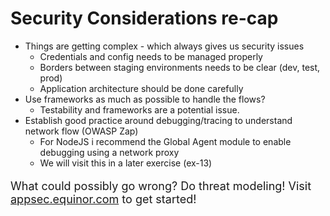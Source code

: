 # Security Considerations re-cap

* Things are getting complex - which always gives us security issues
  * Credentials and config needs to be managed properly
  * Borders between staging environments needs to be clear (dev, test, prod)
  * Application architecture should be done carefully
* Use frameworks as much as possible to handle the flows?
  * Testability and frameworks are a potential issue.
* Establish good practice around debugging/tracing to understand network flow (OWASP Zap)
  * For NodeJS i recommend the Global Agent module to enable debugging using a network proxy 
  * We will visit this in a later exercise (ex-13)

<div style="font-size:large">

What could possibly go wrong? Do threat modeling! Visit [appsec.equinor.com](https://appsec.equinor.com/threat-modeling/) to get started!

</div>
